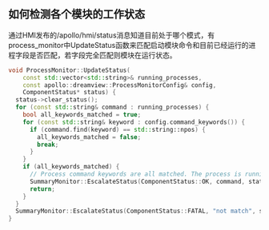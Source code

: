 ## 如何检测各个模块的工作状态
通过HMI发布的/apollo/hmi/status消息知道目前处于哪个模式，有process_monitor中UpdateStatus函数来匹配启动模块命令和目前已经运行的进程字段是否匹配，若字段完全匹配则模块在运行状态。
```cpp
void ProcessMonitor::UpdateStatus(
    const std::vector<std::string>& running_processes,
    const apollo::dreamview::ProcessMonitorConfig& config,
    ComponentStatus* status) {
  status->clear_status();
  for (const std::string& command : running_processes) {
    bool all_keywords_matched = true;
    for (const std::string& keyword : config.command_keywords()) {
      if (command.find(keyword) == std::string::npos) {
        all_keywords_matched = false;
        break;
      }
    }
    if (all_keywords_matched) {
      // Process command keywords are all matched. The process is running.
      SummaryMonitor::EscalateStatus(ComponentStatus::OK, command, status);
      return;
    }
  }
  SummaryMonitor::EscalateStatus(ComponentStatus::FATAL, "not match", status);
}
```